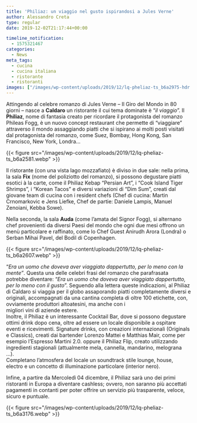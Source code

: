 ```yaml
---
title: 'Philiaz: un viaggio nel gusto ispirandosi a Jules Verne'
author: Alessandro Creta
type: regular
date: 2019-12-02T21:17:44+00:00

timeline_notification:
  - 1575321467
categories:
  - News
meta_tags:
  - cucina
  - cucina italiana
  - ristorante
  - ristoranti
images: ["/images/wp-content/uploads/2019/12/lq-pheliaz-ts_b6a2975-hdr.webp"]
---
```

Attingendo al celebre romanzo di Jules Verne – Il Giro del Mondo in 80 giorni – nasce a **Caldaro** un ristorante il cui tema dominate è “_il viaggio_”. Il **Philiaz**, nome di fantasia creato per ricordare il protagonista del romanzo Phileas Fogg, è un nuovo concept restaurant che permette di “viaggiare” attraverso il mondo assaggiando piatti che si ispirano ai molti posti visitati dal protagonista del romanzo, come Suez, Bombay, Hong Kong, San Francisco, New York, Londra…


{{< figure src="/images/wp-content/uploads/2019/12/lq-pheliaz-ts_b6a2581.webp" >}}


Il ristorante (con una vista lago mozzafiato) è diviso in due sale: nella prima, la sala **Fix** (nome del poliziotto del romanzo), si possono degustare piatti esotici à la carte, come il Philiaz Kebap “Persian Art”, i “Cook Island Tiger Shrimps”, i “Korean Tacos” e diversi variazioni di “Dim Sum”, creati dal giovane team di cucina con i resident chefs (Chef di cucina: Martin Crnomarkovic e Jens Liefke, Chef de partie: Daniele Lampis, Manuel Zenoiani, Kebba Sowe).

Nella seconda, la sala **Auda** (come l’amata del Signor Fogg), si alternano chef provenienti da diversi Paesi del mondo che ogni due mesi offrono un menù particolare e raffinato, come lo Chef Guest Anirudh Arora (Londra) o Serban Mihai Pavel, del Bodil di Copenhagen.


{{< figure src="/images/wp-content/uploads/2019/12/lq-pheliaz-ts_b6a2607.webp" >}}


  
“_Era un uomo che doveva aver viaggiato dappertutto, per lo meno con la mente”_. Questa una delle celebri frasi del romanzo che parafrasata potrebbe diventare: “_Era un uomo che doveva aver viaggiato dappertutto, per lo meno con il gusto_”. Seguendo alla lettera queste indicazioni, al Philiaz di Caldaro si viaggia per il globo assaporando piatti completamente diversi e originali, accompagnati da una cantina completa di oltre 100 etichette, con, ovviamente produttori altoatesini, ma anche con i  
migliori vini di aziende estere.  
Inoltre, il Philiaz è un interessante Cocktail Bar, dove si possono degustare ottimi drink dopo cena, oltre ad essere un locale disponibile a ospitare eventi e ricevimenti. Signature drinks, con creazioni internazionali (Originals e Classics), creati dai bartender Lorenzo Mattei e Matthias Mair, come per esempio l’Espresso Martini 2.0. oppure il Philiaz Flip, creato utilizzando ingredienti stagionali (attualmente mela, cannella, mandarino, melograna …).  
Completano l’atmosfera del locale un soundtrack stile lounge, house, electro e un concetto di illuminazione particolare (interior nero).

  
Infine, a partire da Mercoledì 04 dicembre, il Philiaz sarà uno dei primi ristoranti in Europa a diventare cashless; ovvero, non saranno più accettati pagamenti in contanti per poter offrire un servizio più trasparente, veloce, sicuro e puntuale.


{{< figure src="/images/wp-content/uploads/2019/12/lq-pheliaz-ts_b6a3176.webp" >}}
